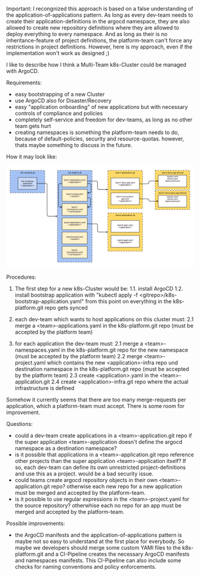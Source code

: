 Important: I recongnized this approach is based on a false understanding of the application-of-applications pattern. As long as every dev-team needs to create their application-definitions in the argocd namespace, they are also allowed to create new repository definitions where they are allowed to deploy everything to every namespace. And as long as their is no inheritance-feature of project definitions, the platform-team can't force any restrictions in project definitions. However, here is my approach, even if the implementation won't work as designed ;) 



I like to describe how I think a Multi-Team k8s-Cluster could be managed with ArgoCD.

Requirements:

- easy bootstrapping of a new Cluster
- use ArgoCD also for Disaster/Recovery
- easy "application onboarding" of new applications but with necessary controls of compliance and policies
- completely self-service and freedom for dev-teams, as long as no other team gets hurt
- creating namespaces is something the platform-team needs to do, because of default-policies, security and resource-quotas. however, thats maybe something to discuss in the future.

How it may look like:

![argocd structure](/argocd_objects_repos.png?raw=true "argocd structure")

Procedures:

1. The first step for a new k8s-Cluster would be:
  1.1. install ArgoCD
  1.2. install bootstrap application with "kubectl apply -f \<gitrepo\>/k8s-bootstrap-application.yaml"
  from this point on everything in the k8s-platform.git repo gets synced
  
2. each dev-team which wants to host applications on this cluster must:
  2.1 merge a \<team\>-applications.yaml in the k8s-platform.git repo (must be accepted by the platform team)
  
3. for each application the dev-team must:
  2.1 merge a \<team\>-namespaces.yaml in the k8s-platform.git repo for the new namespace (must be accepted by the platform team)
  2.2 merge \<team\>-project.yaml which contains the new \<application\>-infra repo und destination namespace in the k8s-platform.git repo  (must be accepted by the platform team)
  2.3 create \<application\>.yaml in the \<team\>-application.git
  2.4 create \<application\>-infra.git repo where the actual infrastructure is defined

Somehow it currently seems that there are too many merge-requests per application, which a platform-team must accept. There is some room for improvement.

Questions:

- could a dev-team create applications in a \<team\>-application.git repo if the super application \<team\>-application doesn't define the argocd namespace as a destination namespace?
- is it possible that applications in a \<team\>-application.git repo reference other projects than the super application \<team\>-application itself? If so, each dev-team can define its own unrestricted project-definitions and use this as a project. would be a bad security issue.
- could teams create argocd repository objects in their own \<team\>-application.git repo? otherwise each new repo for a new application must be merged and accepted by the platform-team.
- is it possible to use regular expressions in the \<team\>-project.yaml for the source repository? otherwhise each no repo for an app must be merged and accepted by the platform-team.
  
Possible improvements:

- the ArgoCD manifests and the application-of-applications pattern is maybe not so easy to understand at the first place for everybody. So maybe we developers should merge some custom YAMl files to the k8s-platform.git and a CI-Pipeline creates the necessary ArgoCD manifests and namespaces manifests. This CI-Pipeline can also include some checks for naming conventions and policy enforcements.
